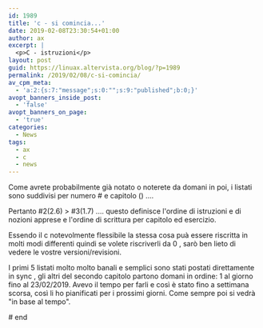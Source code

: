 ```yaml
---
id: 1989
title: 'c - si comincia...'
date: 2019-02-08T23:30:54+01:00
author: ax
excerpt: |
  <p>C - istruzioni</p>
layout: post
guid: https://linuax.altervista.org/blog/?p=1989
permalink: /2019/02/08/c-si-comincia/
av_cpm_meta:
  - 'a:2:{s:7:"message";s:0:"";s:9:"published";b:0;}'
avopt_banners_inside_post:
  - 'false'
avopt_banners_on_page:
  - 'true'
categories:
  - News
tags:
  - ax
  - c
  - news
---
```

Come avrete probabilmente già notato o noterete da domani in poi, i listati sono suddivisi per numero # e capitolo () ....

Pertanto #2(2.6) > #3(1.7) .... questo definisce l'ordine di istruzioni e di nozioni apprese e l'ordine di scrittura per capitolo ed esercizio.

Essendo il c notevolmente flessibile la stessa cosa puà essere riscritta in molti modi differenti quindi se volete riscriverli da 0 , sarò ben lieto di vedere le vostre versioni/revisioni.

I primi 5 listati molto molto banali e semplici sono stati postati direttamente in sync , gli altri del secondo capitolo partono domani in ordine: 1 al giorno fino al 23/02/2019. Avevo il tempo per farli e così è stato fino a settimana scorsa, così li ho pianificati per i prossimi giorni. Come sempre poi si vedrà "in base al tempo".

\# end